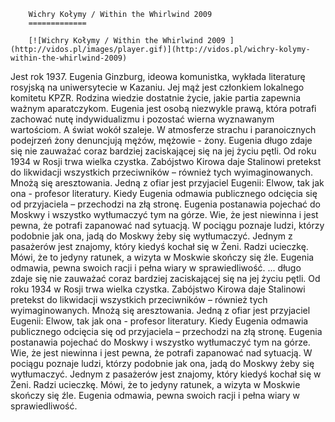 
        Wichry Kołymy / Within the Whirlwind 2009 
        =============
        
        [![Wichry Kołymy / Within the Whirlwind 2009 ](http://vidos.pl/images/player.gif)](http://vidos.pl/wichry-kolymy-within-the-whirlwind-2009)
        
        
 Jest rok 1937. Eugenia Ginzburg, ideowa komunistka, wykłada literaturę rosyjską na uniwersytecie w Kazaniu. Jej mąż jest członkiem lokalnego komitetu KPZR. Rodzina wiedzie dostatnie życie, jakie partia zapewnia ważnym aparatczykom. Eugenia jest osobą niezwykle prawą, która potrafi zachować nutę indywidualizmu i pozostać wierna wyznawanym wartościom. A świat wokół szaleje. W atmosferze strachu i paranoicznych podejrzeń żony denuncjują mężów, mężowie - żony. Eugenia długo zdaje się nie zauważać coraz bardziej zaciskającej się na jej życiu pętli. Od roku 1934 w Rosji trwa wielka czystka. Zabójstwo Kirowa daje Stalinowi pretekst do likwidacji wszystkich przeciwników – również tych wyimaginowanych. Mnożą się aresztowania. Jedną z ofiar jest przyjaciel Eugenii: Elwow, tak jak ona - profesor literatury. Kiedy Eugenia odmawia publicznego odcięcia się od przyjaciela – przechodzi na złą stronę. Eugenia postanawia pojechać do Moskwy i wszystko wytłumaczyć tym na górze. Wie, że jest niewinna i jest pewna, że potrafi zapanować nad sytuacją. W pociągu poznaje ludzi, którzy podobnie jak ona, jadą do Moskwy żeby się wytłumaczyć. Jednym z pasażerów jest znajomy, który kiedyś kochał się w Żeni. Radzi ucieczkę. Mówi, że to jedyny ratunek, a wizyta w Moskwie skończy się źle. Eugenia odmawia, pewna swoich racji i pełna wiary w sprawiedliwość.   ... długo zdaje się nie zauważać coraz bardziej zaciskającej się na jej życiu pętli. Od roku 1934 w Rosji trwa wielka czystka. Zabójstwo Kirowa daje Stalinowi pretekst do likwidacji wszystkich przeciwników – również tych wyimaginowanych. Mnożą się aresztowania. Jedną z ofiar jest przyjaciel Eugenii: Elwow, tak jak ona - profesor literatury. Kiedy Eugenia odmawia publicznego odcięcia się od przyjaciela – przechodzi na złą stronę. Eugenia postanawia pojechać do Moskwy i wszystko wytłumaczyć tym na górze. Wie, że jest niewinna i jest pewna, że potrafi zapanować nad sytuacją. W pociągu poznaje ludzi, którzy podobnie jak ona, jadą do Moskwy żeby się wytłumaczyć. Jednym z pasażerów jest znajomy, który kiedyś kochał się w Żeni. Radzi ucieczkę. Mówi, że to jedyny ratunek, a wizyta w Moskwie skończy się źle. Eugenia odmawia, pewna swoich racji i pełna wiary w sprawiedliwość.
    